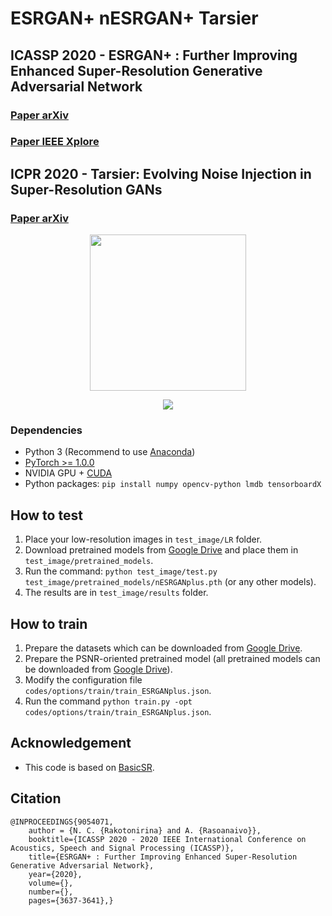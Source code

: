 # ESRGAN+ nESRGAN+ Tarsier
## ICASSP 2020 - ESRGAN+ : Further Improving Enhanced Super-Resolution Generative Adversarial Network
### [Paper arXiv](https://arxiv.org/abs/2001.08073)
### [Paper IEEE Xplore](https://ieeexplore.ieee.org/document/9054071)
## ICPR 2020 - Tarsier: Evolving Noise Injection in Super-Resolution GANs
### [Paper arXiv](https://arxiv.org/abs/2009.12177)

<p align="center">
  <img height="250" src="./figures/noise_per_residual_dense_block.PNG">
</p>

<p align="center">
  <img src="./figures/qualitative_result.PNG">
</p>

### Dependencies

- Python 3 (Recommend to use [Anaconda](https://www.anaconda.com/download/#linux))
- [PyTorch >= 1.0.0](https://pytorch.org/)
- NVIDIA GPU + [CUDA](https://developer.nvidia.com/cuda-downloads)
- Python packages: `pip install numpy opencv-python lmdb tensorboardX`

## How to test
1. Place your low-resolution images in `test_image/LR` folder.
2. Download pretrained models from [Google Drive](https://drive.google.com/drive/folders/1lNky9afqEP-qdxrAwDFPJ1g0ui4x7Sin?usp=sharing) and place them in `test_image/pretrained_models`.
2. Run the command: `python test_image/test.py test_image/pretrained_models/nESRGANplus.pth` (or any other models).
3. The results are in `test_image/results` folder.


## How to train
1. Prepare the datasets which can be downloaded from [Google Drive](https://drive.google.com/drive/folders/1pRmhEmmY-tPF7uH8DuVthfHoApZWJ1QU).
2. Prepare the PSNR-oriented pretrained model (all pretrained models can be downloaded from [Google Drive](https://drive.google.com/drive/folders/1lNky9afqEP-qdxrAwDFPJ1g0ui4x7Sin?usp=sharing)).
2. Modify the configuration file `codes/options/train/train_ESRGANplus.json`.
3. Run the command `python train.py -opt codes/options/train/train_ESRGANplus.json`. 

## Acknowledgement
- This code is based on [BasicSR](https://github.com/xinntao/BasicSR).

## Citation

    @INPROCEEDINGS{9054071,
        author = {N. C. {Rakotonirina} and A. {Rasoanaivo}},  
        booktitle={ICASSP 2020 - 2020 IEEE International Conference on Acoustics, Speech and Signal Processing (ICASSP)},   
        title={ESRGAN+ : Further Improving Enhanced Super-Resolution Generative Adversarial Network},   
        year={2020},  
        volume={},  
        number={},  
        pages={3637-3641},}

